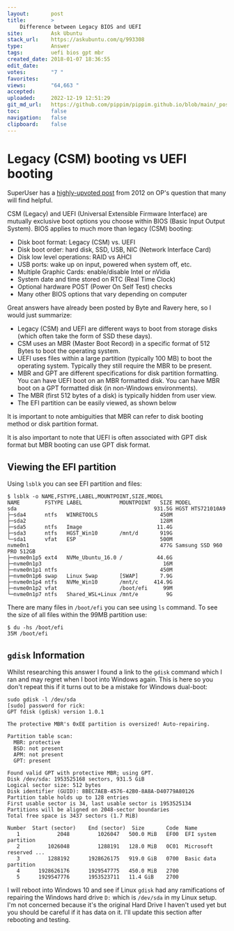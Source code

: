 ```yaml
---
layout:       post
title:        >
    Difference between Legacy BIOS and UEFI
site:         Ask Ubuntu
stack_url:    https://askubuntu.com/q/993308
type:         Answer
tags:         uefi bios gpt mbr
created_date: 2018-01-07 18:36:55
edit_date:    
votes:        "7 "
favorites:    
views:        "64,663 "
accepted:     
uploaded:     2022-12-19 12:51:29
git_md_url:   https://github.com/pippim/pippim.github.io/blob/main/_posts/2018/2018-01-07-Difference-between-Legacy-BIOS-and-UEFI.md
toc:          false
navigation:   false
clipboard:    false
---
```


# Legacy (CSM) booting vs UEFI booting

SuperUser has a [highly-upvoted post][1] from 2012 on OP's question that many will find helpful.

CSM (Legacy) and UEFI (Universal Extensible Firmware Interface) are mutually exclusive boot options you choose within BIOS (Basic Input Output System). BIOS applies to much more than legacy (CSM) booting:

- Disk boot format: Legacy (CSM) vs. UEFI
- Disk boot order: hard disk, SSD, USB, NIC (Network Interface Card)
- Disk low level operations: RAID vs AHCI
- USB ports: wake up on input, powered when system off, etc.
- Multiple Graphic Cards: enable/disable Intel or nVidia
- System date and time stored on RTC (Real Time Clock)
- Optional hardware POST (Power On Self Test) checks
- Many other BIOS options that vary depending on computer

Great answers have already been posted by Byte and Ravery here, so I would just summarize:

- Legacy (CSM) and UEFI are different ways to boot from storage disks (which often take the form of SSD these days).
- CSM uses an MBR (Master Boot Record) in a specific format of 512 Bytes to boot the operating system.
- UEFI uses files within a large partition (typically 100 MB) to boot the operating system. Typically they still require the MBR to be present.
- MBR and GPT are different specifications for disk partition formatting. You can have UEFI boot on an MBR formatted disk. You can have MBR boot on a GPT formatted disk (in non-Windows environments).
- The MBR (first 512 bytes of a disk) is typically hidden from user view.
- The EFI partition can be easily viewed, as shown below

It is important to note ambiguities that MBR can refer to disk booting method or disk partition format.

It is also important to note that UEFI is often associated with GPT disk format but MBR booting can use GPT disk format.

## Viewing the EFI partition

Using `lsblk` you can see EFI partition and files:

``` 
$ lsblk -o NAME,FSTYPE,LABEL,MOUNTPOINT,SIZE,MODEL
NAME        FSTYPE LABEL            MOUNTPOINT   SIZE MODEL
sda                                            931.5G HGST HTS721010A9
├─sda4      ntfs   WINRETOOLS                    450M 
├─sda2                                           128M 
├─sda5      ntfs   Image                        11.4G 
├─sda3      ntfs   HGST_Win10       /mnt/d       919G 
└─sda1      vfat   ESP                           500M 
nvme0n1                                          477G Samsung SSD 960 PRO 512GB           
├─nvme0n1p5 ext4   NVMe_Ubuntu_16.0 /           44.6G 
├─nvme0n1p3                                       16M 
├─nvme0n1p1 ntfs                                 450M 
├─nvme0n1p6 swap   Linux Swap       [SWAP]       7.9G 
├─nvme0n1p4 ntfs   NVMe_Win10       /mnt/c     414.9G 
├─nvme0n1p2 vfat                    /boot/efi     99M 
└─nvme0n1p7 ntfs   Shared_WSL+Linux /mnt/e         9G 
```

There are many files in `/boot/efi` you can see using `ls` command. To see the size of all files within the 99MB partition use:

``` 
$ du -hs /boot/efi
35M	/boot/efi
```

## `gdisk` Information

Whilst researching this answer I found a link to the `gdisk` command which I ran and may regret when I boot into Windows again. This is here so you don't repeat this if it turns out to be a mistake for Windows dual-boot:

``` 
sudo gdisk -l /dev/sda
[sudo] password for rick:          
GPT fdisk (gdisk) version 1.0.1

The protective MBR's 0xEE partition is oversized! Auto-repairing.

Partition table scan:
  MBR: protective
  BSD: not present
  APM: not present
  GPT: present

Found valid GPT with protective MBR; using GPT.
Disk /dev/sda: 1953525168 sectors, 931.5 GiB
Logical sector size: 512 bytes
Disk identifier (GUID): 8BEC7AEB-4576-42B0-8A8A-D40779A80126
Partition table holds up to 128 entries
First usable sector is 34, last usable sector is 1953525134
Partitions will be aligned on 2048-sector boundaries
Total free space is 3437 sectors (1.7 MiB)

Number  Start (sector)    End (sector)  Size       Code  Name
   1            2048         1026047   500.0 MiB   EF00  EFI system partition
   2         1026048         1288191   128.0 MiB   0C01  Microsoft reserved ...
   3         1288192      1928626175   919.0 GiB   0700  Basic data partition
   4      1928626176      1929547775   450.0 MiB   2700  
   5      1929547776      1953523711   11.4 GiB    2700  
```

I will reboot into Windows 10 and see if Linux `gdisk` had any ramifications of repairing the Windows hard drive `D:` which is `/dev/sda` in my Linux setup. I'm not concerned because it's the original Hard Drive I haven't used yet but you should be careful if it has data on it. I'll update this section after rebooting and testing.

  [1]: https://superuser.com/questions/496026/what-is-the-difference-in-boot-with-bios-and-boot-with-uefi
